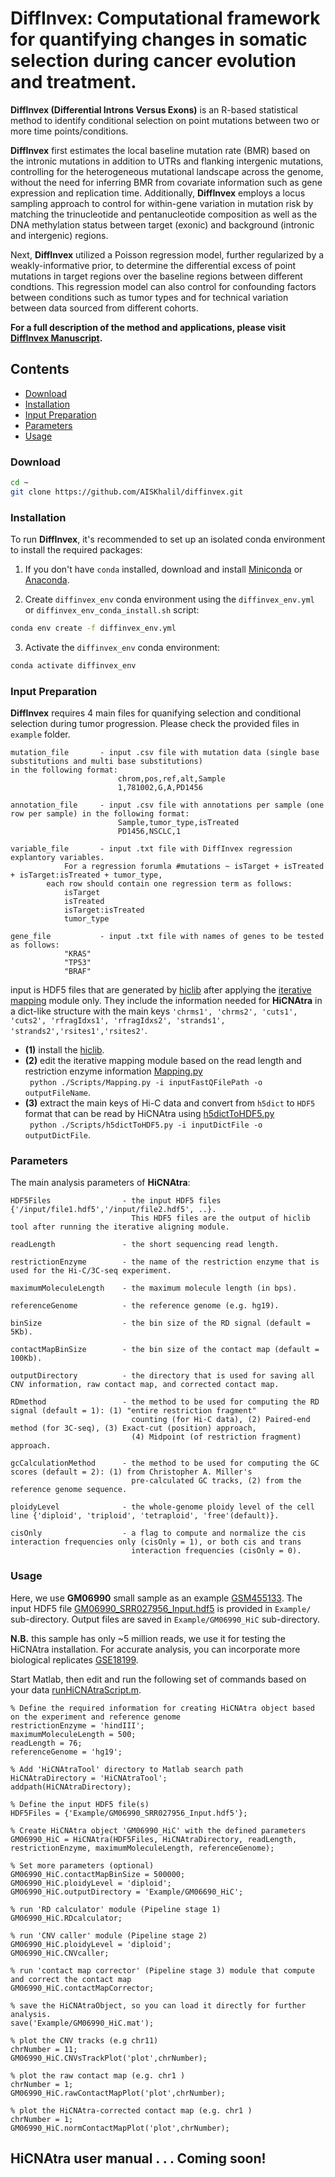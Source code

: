 # DiffInvex: Computational framework for quantifying changes in somatic selection during cancer evolution and treatment. 

**DiffInvex (Differential Introns Versus Exons)** is an R-based statistical method to identify conditional selection on point mutations between two or more time points/conditions. 

**DiffInvex** first estimates the local baseline mutation rate (BMR) based on the intronic mutations in addition to UTRs and flanking intergenic mutations, controlling for the heterogeneous mutational landscape across the genome, without the need for inferring BMR from covariate information such as gene expression and replication time. Additionally, **DiffInvex** employs a locus sampling approach  to control for within-gene variation in mutation risk by matching the trinucleotide and pentanucleotide composition as well as the DNA methylation status between target (exonic) and background (intronic and intergenic) regions. 

Next, **DiffInvex** utilized a Poisson regression model, further regularized by a weakly-informative prior, to determine the differential excess of point mutations in target regions over the baseline regions between different condtions. This regression model can also control for confounding factors between conditions such as tumor types and for technical variation between data sourced from different cohorts.

**For a full description of the method and applications, please visit [DiffInvex Manuscript](https://www.biorxiv.org/content/10.1101/2024.06.17.599362v1).**
  
## Contents
- [Download](#Download)
- [Installation](#installation)
- [Input Preparation](#input_preparation)
- [Parameters](#parameters)
- [Usage](#usage)
  
     
### <a name="Download"></a>Download
```bash
cd ~
git clone https://github.com/AISKhalil/diffinvex.git
```
   
     
### <a name="installation"></a>Installation
To run **DiffInvex**, it's recommended to set up an isolated conda environment to install the required packages:

1. If you don't have `conda` installed, download and install [Miniconda](https://docs.conda.io/en/latest/miniconda.html) or [Anaconda](https://www.anaconda.com/products/distribution).

2. Create `diffinvex_env` conda environment using the `diffinvex_env.yml` or `diffinvex_env_conda_install.sh` script:

```bash
conda env create -f diffinvex_env.yml
```

3. Activate the `diffinvex_env` conda environment:

```bash
conda activate diffinvex_env
```  
  
### <a name="input_preparation"></a>Input Preparation
**DiffInvex** requires 4 main files for quanifying selection and conditional selection during tumor progression.
Please check the provided files in `example` folder.

    mutation_file       - input .csv file with mutation data (single base substitutions and multi base substitutions) 
    in the following format: 
                        	chrom,pos,ref,alt,Sample
                        	1,781002,G,A,PD1456
   
    annotation_file     - input .csv file with annotations per sample (one row per sample) in the following format:
                        	Sample,tumor_type,isTreated 
                        	PD1456,NSCLC,1
 
    variable_file       - input .txt file with DiffInvex regression explantory variables.
    			For a regression forumla #mutations ~ isTarget + isTreated + isTarget:isTreated + tumor_type,
			each row should contain one regression term as follows:
				isTarget
				isTreated
				isTarget:isTreated
				tumor_type    

    gene_file           - input .txt file with names of genes to be tested as follows:
				"KRAS"
				"TP53"
				"BRAF"


input is HDF5 files that are generated by [hiclib](https://mirnylab.bitbucket.io/hiclib/index.html?) after applying the [iterative mapping](https://mirnylab.bitbucket.io/hiclib/tutorial/01_iterative_mapping.html) module only. They include the information needed for **HiCNAtra** in a dict-like structure with the main keys `'chrms1', 'chrms2', 'cuts1', 'cuts2', 'rfragIdxs1', 'rfragIdxs2', 'strands1', 'strands2','rsites1','rsites2'`.

  - **(1)** install the [hiclib](https://mirnylab.bitbucket.io/hiclib/index.html?).  
  - **(2)** edit the iterative mapping module based on the read length and restriction enzyme information [Mapping.py](./Scripts/Mapping.py)  
    ` python ./Scripts/Mapping.py -i inputFastQFilePath -o outputFileName`.
  - **(3)** extract the main keys of Hi-C data and convert from `h5dict` to `HDF5` format that can be read by HiCNAtra using [h5dictToHDF5.py](./Scripts/h5dictToHDF5.py)  
    ` python ./Scripts/h5dictToHDF5.py -i inputDictFile -o outputDictFile`.
  
  
### <a name="parameters"></a>Parameters
The main analysis parameters of **HiCNAtra**:

    HDF5Files                - the input HDF5 files {'/input/file1.hdf5','/input/file2.hdf5', ..}. 
                               This HDF5 files are the output of hiclib tool after running the iterative aligning module.
   
    readLength               - the short sequencing read length.
 
    restrictionEnzyme        - the name of the restriction enzyme that is used for the Hi-C/3C-seq experiment.

    maximumMoleculeLength    - the maximum molecule length (in bps). 

    referenceGenome          - the reference genome (e.g. hg19).
      
    binSize                  - the bin size of the RD signal (default = 5Kb).

    contactMapBinSize        - the bin size of the contact map (default = 100Kb).

    outputDirectory          - the directory that is used for saving all CNV information, raw contact map, and corrected contact map.

    RDmethod                 - the method to be used for computing the RD signal (default = 1): (1) "entire restriction fragment"
                               counting (for Hi-C data), (2) Paired-end method (for 3C-seq), (3) Exact-cut (position) approach,
                               (4) Midpoint (of restriction fragment) approach.
    
    gcCalculationMethod      - the method to be used for computing the GC scores (default = 2): (1) from Christopher A. Miller's 
                               pre-calculated GC tracks, (2) from the reference genome sequence.
                               
    ploidyLevel              - the whole-genome ploidy level of the cell line {'diploid', 'triploid', 'tetraploid', 'free'(default)}.
    
    cisOnly                  - a flag to compute and normalize the cis interaction frequencies only (cisOnly = 1), or both cis and trans 
                               interaction frequencies (cisOnly = 0).
 
   
     
### <a name="usage"></a>Usage 
Here, we use **GM06990** small sample as an example [GSM455133](https://www.ncbi.nlm.nih.gov/geo/query/acc.cgi?acc=GSM455133). The input HDF5 file [GM06990_SRR027956_Input.hdf5](Example/GM06990_SRR027956_Input.hdf5) is provided in `Example/` sub-directory. Output files are saved in `Example/GM06990_HiC` sub-directory.   
   
**N.B.** this sample has only ~5 million reads, we use it for testing the HiCNAtra installation. For accurate analysis, you can incorporate more biological replicates [GSE18199](https://www.ncbi.nlm.nih.gov/geo/query/acc.cgi?acc=GSE18199).
   
Start Matlab, then edit and run the following set of commands based on your data [runHiCNAtraScript.m](./Scripts/runHiCNAtraScript.m).
```
% Define the required information for creating HiCNAtra object based on the experiment and reference genome 
restrictionEnzyme = 'hindIII';
maximumMoleculeLength = 500;
readLength = 76;
referenceGenome = 'hg19';

% Add 'HiCNAtraTool' directory to Matlab search path
HiCNAtraDirectory = 'HiCNAtraTool';
addpath(HiCNAtraDirectory);

% Define the input HDF5 file(s)
HDF5Files = {'Example/GM06990_SRR027956_Input.hdf5'};

% Create HiCNAtra object 'GM06990_HiC' with the defined parameters
GM06990_HiC = HiCNAtra(HDF5Files, HiCNAtraDirectory, readLength, restrictionEnzyme, maximumMoleculeLength, referenceGenome);

% Set more parameters (optional)
GM06990_HiC.contactMapBinSize = 500000;
GM06990_HiC.ploidyLevel = 'diploid';
GM06990_HiC.outputDirectory = 'Example/GM06690_HiC';

% run 'RD calculator' module (Pipeline stage 1)
GM06990_HiC.RDcalculator;

% run 'CNV caller' module (Pipeline stage 2)
GM06990_HiC.ploidyLevel = 'diploid';
GM06990_HiC.CNVcaller;

% run 'contact map corrector' (Pipeline stage 3) module that compute and correct the contact map
GM06990_HiC.contactMapCorrector;

% save the HiCNAtraObject, so you can load it directly for further analysis.
save('Example/GM06990_HiC.mat');

% plot the CNV tracks (e.g chr11)
chrNumber = 11;
GM06990_HiC.CNVsTrackPlot('plot',chrNumber);

% plot the raw contact map (e.g. chr1 )
chrNumber = 1;
GM06990_HiC.rawContactMapPlot('plot',chrNumber);

% plot the HiCNAtra-corrected contact map (e.g. chr1 )
chrNumber = 1;
GM06990_HiC.normContactMapPlot('plot',chrNumber); 

```

## HiCNAtra user manual . . . Coming soon!  
